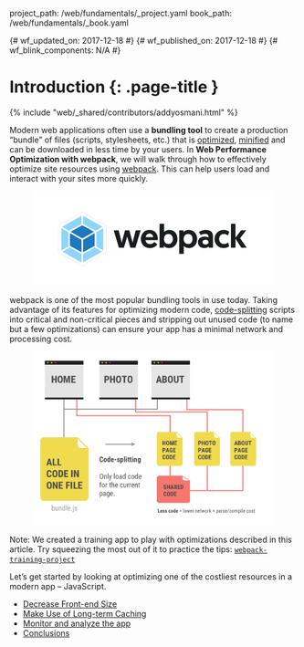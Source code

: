 project_path: /web/fundamentals/_project.yaml
book_path: /web/fundamentals/_book.yaml

{# wf_updated_on: 2017-12-18 #}
{# wf_published_on: 2017-12-18 #}
{# wf_blink_components: N/A #}

# Introduction {: .page-title }

{% include "web/_shared/contributors/addyosmani.html" %}

Modern web applications often use a **bundling tool** to create a production
“bundle” of files (scripts, stylesheets, etc.) that is
[optimized](/web/fundamentals/performance/optimizing-content-efficiency/javascript-startup-optimization),
[minified](/web/fundamentals/performance/optimizing-content-efficiency/optimize-encoding-and-transfer)
and can be downloaded in less time by your users. In **Web Performance
Optimization with webpack**, we will walk through how to effectively optimize
site resources using [webpack](https://webpack.js.org/). This can help users
load and interact with your sites more quickly.

<figure>
  <img src="./webpack-logo.png" alt="webpack logo">
</figure>

webpack is one of the most popular bundling tools in use today. Taking advantage
of its features for optimizing modern code,
[code-splitting](/web/fundamentals/performance/webpack/use-long-term-caching#lazy-loading)
scripts into critical and non-critical pieces and stripping out unused code (to
name but a few optimizations) can ensure your app has a minimal network and
processing cost.

<figure>
  <img src="./code-splitting.png" alt="Before and after applying JavaScript
  optimizations. Time-to-Interactive is improved">
</figure>

Note: We created a training app to play with optimizations described in this
article. Try squeezing the most out of it to practice the tips:
[`webpack-training-project`](https://github.com/GoogleChromeLabs/webpack-training-project)


Let’s get started by looking at optimizing one of the costliest resources in a
modern app – JavaScript.

* [Decrease Front-end
  Size](/web/fundamentals/performance/webpack/decrease-frontend-size)
* [Make Use of Long-term
  Caching](/web/fundamentals/performance/webpack/use-long-term-caching)
* [Monitor and analyze the
  app](/web/fundamentals/performance/webpack/monitor-and-analyze)
* [Conclusions](/web/fundamentals/performance/webpack/conclusion)

